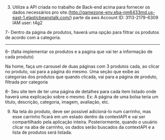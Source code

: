 3. Utilize a API criada no trabalho de Back-end acima para fornecer os dados
necessários pro site.(http://gamezone-env.eba-nm6433md.us-east-1.elasticbeanstalk.com/) parte da aws
Account ID: 3113-2179-6309
IAM user: t4g2

7-  Dentro da página de produtos, haverá uma opção para filtrar os produtos
de acordo com a categoria.

------------------------------------------------------------------------

6- (falta implementar os produtos e a pagina que vai ter a informação de cada produto)

Na home, faça um carousel de duas páginas com 3 produtos cada, ao
clicar no produto, vai para a página do mesmo. Uma seção que exibe as
categorias dos produtos que quando clicada, vai para a página de
produto, filtrada por categoria


8- Seu site tem de ter uma página de detalhes para cada item listado onde
haverá uma explicação sobre o mesmo. Ex: A página de uma bolsa teria
um título, descrição, categoria, imagem, avaliação, etc.

9. Na tela do produto, deve ser possível adicioná-lo num carrinho, mas esse
carrinho ficará em um estado dentro da contextAPI e vai ser
compartilhado pela aplicação inteira. Posteriormente, quando o usuário
clicar na aba de carrinho, os dados serão buscados da contextAPI e a lista
de produtos será listada.